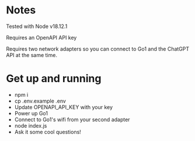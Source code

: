 # Notes

Tested with Node v18.12.1

Requires an OpenAPI API key

Requires two network adapters so you can connect to Go1 and the ChatGPT API at the same time.

# Get up and running

- npm i
- cp .env.example .env
- Update OPENAPI_API_KEY with your key
- Power up Go1
- Connect to Go1's wifi from your second adapter
- node index.js
- Ask it some cool questions!
